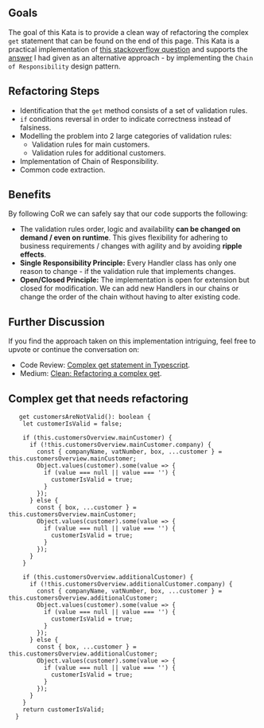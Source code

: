 ## Goals
The goal of this Kata is to provide a clean way of refactoring the complex `get` statement that can be found on the end of this page. This Kata is a practical implementation of [this stackoverflow question]() and supports the [answer](https://codereview.stackexchange.com/questions/282629/complex-statement-in-typescript-get/282636#282636) I had given as an alternative approach - by implementing the `Chain of Responsibility` design pattern.

## Refactoring Steps
- Identification that the `get` method consists of a set of validation rules.
- `if` conditions reversal in order to indicate correctness instead of falsiness.
- Modelling the problem into 2 large categories of validation rules: 
    - Validation rules for main customers.
    - Validation rules for additional customers.
- Implementation of Chain of Responsibility.
- Common code extraction.

## Benefits
By following CoR we can safely say that our code supports the following:

- The validation rules order, logic and availability **can be changed on demand / even on runtime**. This gives flexibility for adhering to business requirements / changes with agility and by avoiding **ripple effects**.
- **Single Responsibility Principle:** Every Handler class has only one reason to change - if the validation rule that implements changes.
- **Open/Closed Principle:** The implementation is open for extension but closed for modification. We can add new Handlers in our chains or change the order of the chain without having to alter existing code.

## Further Discussion
If you find the approach taken on this implementation intriguing, feel free to upvote or continue the conversation on:
- Code Review: [Complex get statement in Typescript](https://codereview.stackexchange.com/questions/282629/complex-statement-in-typescript-get/282636#282636).
- Medium: [Clean: Refactoring a complex get](https://ioannis-brandt.medium.com/clean-refactoring-a-complex-get-b6280f3c3137).

## Complex get that needs refactoring
```
   get customersAreNotValid(): boolean {
    let customerIsValid = false;

    if (this.customersOverview.mainCustomer) {
      if (!this.customersOverview.mainCustomer.company) {
        const { companyName, vatNumber, box, ...customer } = this.customersOverview.mainCustomer;
        Object.values(customer).some(value => {
          if (value === null || value === '') {
            customerIsValid = true;
          }
        });
      } else {
        const { box, ...customer } = this.customersOverview.mainCustomer;
        Object.values(customer).some(value => {
          if (value === null || value === '') {
            customerIsValid = true;
          }
        });
      }
    }
    
    if (this.customersOverview.additionalCustomer) {
      if (!this.customersOverview.additionalCustomer.company) {
        const { companyName, vatNumber, box, ...customer } = this.customersOverview.additionalCustomer;
        Object.values(customer).some(value => {
          if (value === null || value === '') {
            customerIsValid = true;
          }
        });
      } else {
        const { box, ...customer } = this.customersOverview.additionalCustomer;
        Object.values(customer).some(value => {
          if (value === null || value === '') {
            customerIsValid = true;
          }
        });
      }
    }
    return customerIsValid;
  }
```